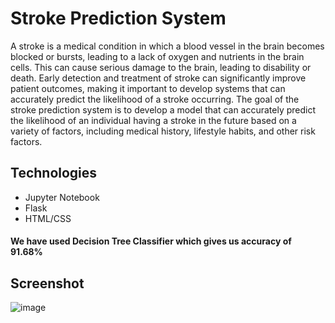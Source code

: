 # Stroke Prediction System
A stroke is a medical condition in which a blood vessel in the brain becomes blocked or bursts, leading to a lack of oxygen and nutrients in the brain cells. This can cause serious damage to the brain, leading to disability or death. Early detection and treatment of stroke can significantly improve patient outcomes, making it important to develop systems that can accurately predict the likelihood of a stroke occurring.
The goal of the stroke prediction system is to develop a model that can accurately predict the likelihood of an individual having a stroke in the future based on a variety of factors, including medical history, lifestyle habits, and other risk factors.

 ## Technologies
 - Jupyter Notebook
 - Flask
 - HTML/CSS

#### We have used Decision Tree Classifier which gives us accuracy of 91.68%

## Screenshot

![image](https://github.com/user-attachments/assets/c1cb2d08-bd83-47cb-8147-98bf8cad8bd1)
